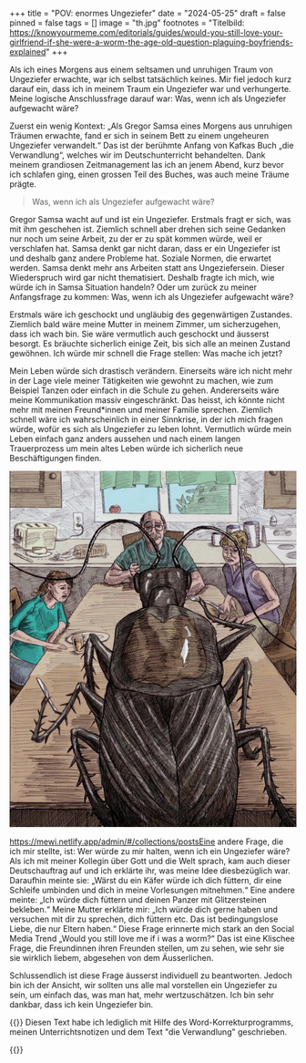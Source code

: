 +++
title = "POV: enormes Ungeziefer"
date = "2024-05-25"
draft = false
pinned = false
tags = []
image = "th.jpg"
footnotes = "Titelbild: https://knowyourmeme.com/editorials/guides/would-you-still-love-your-girlfriend-if-she-were-a-worm-the-age-old-question-plaguing-boyfriends-explained"
+++
<!--StartFragment-->

Als ich eines Morgens aus einem seltsamen und unruhigen Traum von Ungeziefer erwachte, war ich selbst tatsächlich keines. Mir fiel jedoch kurz darauf ein, dass ich in meinem Traum ein Ungeziefer war und verhungerte. Meine logische Anschlussfrage darauf war: Was, wenn ich als Ungeziefer aufgewacht wäre?

Zuerst ein wenig Kontext: „Als Gregor Samsa eines Morgens aus unruhigen Träumen erwachte, fand er sich in seinem Bett zu einem ungeheuren Ungeziefer verwandelt.“ Das ist der berühmte Anfang von Kafkas Buch „die Verwandlung“, welches wir im Deutschunterricht behandelten. Dank meinem grandiosen Zeitmanagement las ich an jenem Abend, kurz bevor ich schlafen ging, einen grossen Teil des Buches, was auch meine Träume prägte.

> Was, wenn ich als Ungeziefer aufgewacht wäre?

Gregor Samsa wacht auf und ist ein Ungeziefer. Erstmals fragt er sich, was mit ihm geschehen ist. Ziemlich schnell aber drehen sich seine Gedanken nur noch um seine Arbeit, zu der er zu spät kommen würde, weil er verschlafen hat. Samsa denkt gar nicht daran, dass er ein Ungeziefer ist und deshalb ganz andere Probleme hat. Soziale Normen, die erwartet werden. Samsa denkt mehr ans Arbeiten statt ans Ungeziefersein. Dieser Wiederspruch wird gar nicht thematisiert. Deshalb fragte ich mich, wie würde ich in Samsa Situation handeln? Oder um zurück zu meiner Anfangsfrage zu kommen: Was, wenn ich als Ungeziefer aufgewacht wäre?

Erstmals wäre ich geschockt und ungläubig des gegenwärtigen Zustandes. Ziemlich bald wäre meine Mutter in meinem Zimmer, um sicherzugehen, dass ich wach bin. Sie wäre vermutlich auch geschockt und äusserst besorgt. Es bräuchte sicherlich einige Zeit, bis sich alle an meinen Zustand gewöhnen. Ich würde mir schnell die Frage stellen: Was mache ich jetzt?

Mein Leben würde sich drastisch verändern. Einerseits wäre ich nicht mehr in der Lage viele meiner Tätigkeiten wie gewohnt zu machen, wie zum Beispiel Tanzen oder einfach in die Schule zu gehen. Andererseits wäre meine Kommunikation massiv eingeschränkt. Das heisst, ich könnte nicht mehr mit meinen Freund*innen und meiner Familie sprechen. Ziemlich schnell wäre ich wahrscheinlich in einer Sinnkrise, in der ich mich fragen würde, wofür es sich als Ungeziefer zu leben lohnt. Vermutlich würde mein Leben einfach ganz anders aussehen und nach einem langen Trauerprozess um mein altes Leben würde ich sicherlich neue Beschäftigungen finden.

![https://www.deviantart.com/freddavis/art/kafka-in-color-48514807 ](kafer-am-tisch.jpg)

https://mewi.netlify.app/admin/#/collections/postsEine andere Frage, die ich mir stellte, ist: Wer würde zu mir halten, wenn ich ein Ungeziefer wäre? Als ich mit meiner Kollegin über Gott und die Welt sprach, kam auch dieser Deutschauftrag auf und ich erklärte ihr, was meine Idee diesbezüglich war. Daraufhin meinte sie: „Wärst du ein Käfer würde ich dich füttern, dir eine Schleife umbinden und dich in meine Vorlesungen mitnehmen.“ Eine andere meinte: „Ich würde dich füttern und deinen Panzer mit Glitzersteinen bekleben.“ Meine Mutter erklärte mir: „Ich würde dich gerne haben und versuchen mit dir zu sprechen, dich füttern etc. Das ist bedingungslose Liebe, die nur Eltern haben.“ Diese Frage erinnerte mich stark an den Social Media Trend „Would you still love me if i was a worm?“ Das ist eine Klischee Frage, die Freundinnen ihren Freunden stellen, um zu sehen, wie sehr sie sie wirklich liebem, abgesehen von dem Äusserlichen.

Schlussendlich ist diese Frage äusserst individuell zu beantworten. Jedoch bin ich der Ansicht, wir sollten uns alle mal vorstellen ein Ungeziefer zu sein, um einfach das, was man hat, mehr wertzuschätzen. Ich bin sehr dankbar, dass ich kein Ungeziefer bin.

<!--EndFragment-->

{{<box title ="Metatext">}} Diesen Text habe ich lediglich mit Hilfe des Word-Korrekturprogramms, meinen Unterrichtsnotizen und dem Text "die Verwandlung" geschrieben. 

{{</box>}}